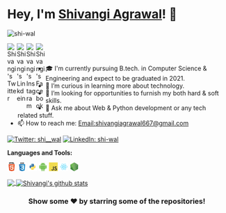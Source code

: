 # Hey, I'm [Shivangi Agrawal](https://shi-wal.github.io/)! 👋

<p align="left"> <img src="https://komarev.com/ghpvc/?username=shi-wal&label=Views&color=blue&style=plastic" alt="shi-wal" /> </p>

<a href="https://twitter.com/shi__wal">
  <img align="left" alt="Shivangi's Twitter" width="22px" src="https://cdn.jsdelivr.net/npm/simple-icons@v3/icons/twitter.svg" />
</a>
<a href="https://www.linkedin.com/in/shi-wal/">
  <img align="left" alt="Shivangi's Linkdein" width="22px" src="https://cdn.jsdelivr.net/npm/simple-icons@v3/icons/linkedin.svg" />
</a>
<a href="https://www.instagram.com/_shivangiagrawal_/">
  <img align="left" alt="Shivangi's Instagram" width="22px" src="https://cdn.jsdelivr.net/npm/simple-icons@v3/icons/instagram.svg" />
</a>
<a href="https://www.facebook.com/miss.shivii">
  <img align="left" alt="Shivangi's Facebook" width="22px" src="https://cdn.jsdelivr.net/npm/simple-icons@v3/icons/facebook.svg" />
</a>


<br/>
<br/>


- 🎓 I'm currently pursuing B.tech. in Computer Science & Engineering and expect to be graduated in 2021.
- 🌱 I’m curious in learning more about technology.
- 🤔 I’m looking for opportunities to furnish my both hard & soft skills.
- 💬 Ask me about Web & Python development or any tech related stuff.
- 📫 How to reach me: [Email:shivangiagrawal667@gmail.com](mailto:shivangiagrawal667@gmail.com)



[![Twitter: shi__wal](https://img.shields.io/twitter/follow/shi__wal?style=social)](https://twitter.com/shi__wal)
[![LinkedIn: shi-wal](https://img.shields.io/badge/-shiwal-blue?style=flat-square&logo=Linkedin&logoColor=white&link=https://www.linkedin.com/in/shi-wal/)](https://www.linkedin.com/in/shi-wal/)


**Languages and Tools:**  

<code><img height="20" src="https://raw.githubusercontent.com/github/explore/80688e429a7d4ef2fca1e82350fe8e3517d3494d/topics/html/html.png"></code>
<code><img height="20" src="https://raw.githubusercontent.com/github/explore/80688e429a7d4ef2fca1e82350fe8e3517d3494d/topics/css/css.png"></code>
<code><img height="20" src="https://raw.githubusercontent.com/github/explore/80688e429a7d4ef2fca1e82350fe8e3517d3494d/topics/python/python.png"></code>
<code><img height="20" src="https://raw.githubusercontent.com/github/explore/80688e429a7d4ef2fca1e82350fe8e3517d3494d/topics/android/android.png"></code>
<code><img height="20" src="https://raw.githubusercontent.com/github/explore/80688e429a7d4ef2fca1e82350fe8e3517d3494d/topics/javascript/javascript.png"></code>
<code><img height="20" src="https://raw.githubusercontent.com/github/explore/80688e429a7d4ef2fca1e82350fe8e3517d3494d/topics/react/react.png"></code>
<code><img height="20" src="https://raw.githubusercontent.com/github/explore/80688e429a7d4ef2fca1e82350fe8e3517d3494d/topics/nodejs/nodejs.png"></code>    

<a href="https://github.com/shi-wal">
  <img align="center" src="https://github-readme-stats.vercel.app/api/top-langs/?username=shi-wal&theme=light&hide_langs_below=1" />
</a>
<a href="https://github.com/shi-wal">
 <img align="center" src="https://github-readme-stats.vercel.app/api?username=shi-wal&show_icons=true&theme=light&line_height=27" alt="Shivangi's github stats"/>
</a>


<div align="center">

### Show some ❤️ by starring some of the repositories!

</div>
